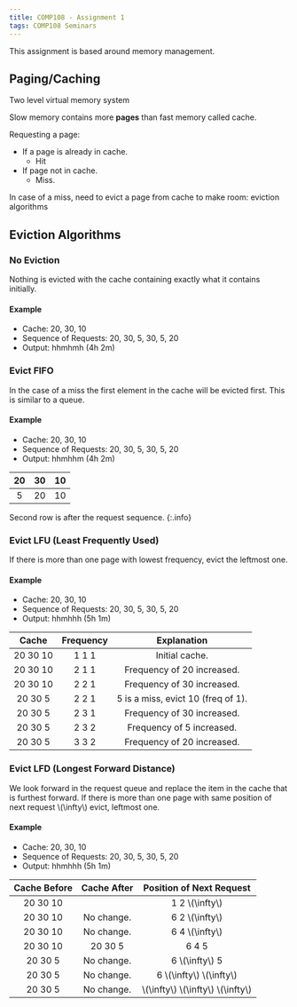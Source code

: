 ```yaml
---
title: COMP108 - Assignment 1
tags: COMP108 Seminars
---
```

This assignment is based around memory management.
## Paging/Caching
Two level virtual memory system

Slow memory contains more **pages** than fast memory called cache.

Requesting a page:

* If a page is already in cache.
	* Hit
* If page not in cache.
	* Miss.

In case of a miss, need to evict a page from cache to make room:
eviction algorithms

## Eviction Algorithms
### No Eviction

Nothing is evicted with the cache containing exactly what it contains initially. 

#### Example
* Cache: 20, 30, 10
* Sequence of Requests: 20, 30, 5, 30, 5, 20
* Output: hhmhmh (4h 2m)

### Evict FIFO
In the case of a miss the first element in the cache will be evicted first. This is similar to a queue.
#### Example
* Cache: 20, 30, 10
* Sequence of Requests: 20, 30, 5, 30, 5, 20
* Output: hhmhhm (4h 2m)

| 20 | 30 | 10 |
| :-: | :-: | :-: |
| 5 | 20 | 10 |

Second row is after the request sequence.
{:.info}

### Evict LFU (Least Frequently Used)
If there is more than one page with lowest frequency, evict the leftmost one.
#### Example
* Cache: 20, 30, 10
* Sequence of Requests: 20, 30, 5, 30, 5, 20
* Output: hhmhhh (5h 1m)

| Cache | Frequency | Explanation |
| :-: | :-: | :-: |
| 20 30 10 | 1 1 1 | Initial cache. |
| 20 30 10 | 2 1 1 | Frequency of 20 increased. |
| 20 30 10 | 2 2 1 | Frequency of 30 increased. |
| 20 30 5 | 2 2 1 | 5 is a miss, evict 10 (freq of 1). |
| 20 30 5 | 2 3 1 | Frequency of 30 increased. |
| 20 30 5 | 2 3 2 | Frequency of 5 increased. |
| 20 30 5 | 3 3 2 | Frequency of 20 increased. |

### Evict LFD (Longest Forward Distance)
We look forward in the request queue and replace the item in the cache that is furthest forward.
If there is more than one page with same position of next request &#92;(\infty&#92;) evict, leftmost one.
#### Example
* Cache: 20, 30, 10
* Sequence of Requests: 20, 30, 5, 30, 5, 20
* Output: hhmhhh (5h 1m)

| Cache Before | Cache After | Position of Next Request |
| :-: | :-: | :-: |
| 20 30 10 |  | 1 2 &#92;(\infty&#92;) |
| 20 30 10 | No change. | 6 2 &#92;(\infty&#92;) |
| 20 30 10 | No change. | 6 4 &#92;(\infty&#92;) |
| 20 30 10 | 20 30 5 | 6 4 5 |
| 20 30 5 | No change. | 6 &#92;(\infty&#92;) 5 |
| 20 30 5 | No change. | 6 &#92;(\infty&#92;) &#92;(\infty&#92;) |
| 20 30 5 | No change. | &#92;(\infty&#92;) &#92;(\infty&#92;) &#92;(\infty&#92;) |
